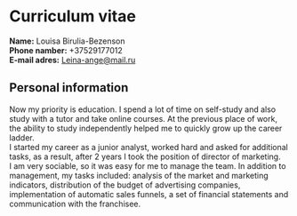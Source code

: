 
# Curriculum vitae

**Name:** Louisa Birulia-Bezenson <br/>
**Phone namber:** +37529177012<br/>
**E-mail adres:** Leina-ange@mail.ru<br/>

## Personal information
 Now my priority is education. I spend a lot of time on self-study and also study with a tutor and take online courses. At the previous place of work, the ability to study independently helped me to quickly grow up the career ladder.<br/> I started my career as a junior analyst, worked hard and asked for additional tasks, as a result, after 2 years I took the position of director of marketing.<br/>
 I am very sociable, so it was easy for me to manage the team. In addition to management, my tasks included: analysis of the market and marketing indicators, distribution of the budget of advertising companies, implementation of automatic sales funnels, a set of financial statements and communication with the franchisee.




